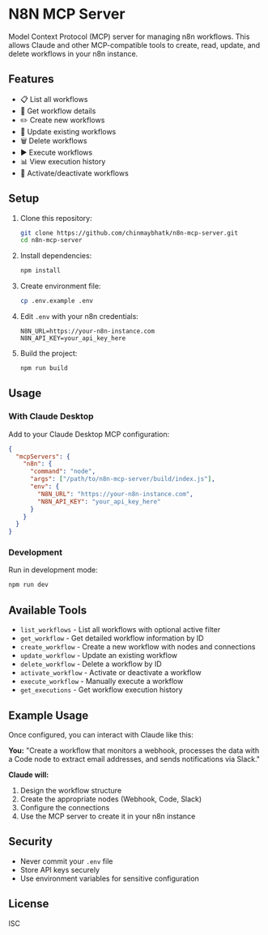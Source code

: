 # N8N MCP Server

Model Context Protocol (MCP) server for managing n8n workflows. This allows Claude and other MCP-compatible tools to create, read, update, and delete workflows in your n8n instance.

## Features

- 📋 List all workflows
- 📖 Get workflow details
- ✏️ Create new workflows  
- 🔄 Update existing workflows
- 🗑️ Delete workflows
- ▶️ Execute workflows
- 📊 View execution history
- 🔄 Activate/deactivate workflows

## Setup

1. Clone this repository:
   ```bash
   git clone https://github.com/chinmaybhatk/n8n-mcp-server.git
   cd n8n-mcp-server
   ```

2. Install dependencies:
   ```bash
   npm install
   ```

3. Create environment file:
   ```bash
   cp .env.example .env
   ```

4. Edit `.env` with your n8n credentials:
   ```
   N8N_URL=https://your-n8n-instance.com
   N8N_API_KEY=your_api_key_here
   ```

5. Build the project:
   ```bash
   npm run build
   ```

## Usage

### With Claude Desktop

Add to your Claude Desktop MCP configuration:

```json
{
  "mcpServers": {
    "n8n": {
      "command": "node",
      "args": ["/path/to/n8n-mcp-server/build/index.js"],
      "env": {
        "N8N_URL": "https://your-n8n-instance.com",
        "N8N_API_KEY": "your_api_key_here"
      }
    }
  }
}
```

### Development

Run in development mode:
```bash
npm run dev
```

## Available Tools

- `list_workflows` - List all workflows with optional active filter
- `get_workflow` - Get detailed workflow information by ID
- `create_workflow` - Create a new workflow with nodes and connections
- `update_workflow` - Update an existing workflow
- `delete_workflow` - Delete a workflow by ID
- `activate_workflow` - Activate or deactivate a workflow
- `execute_workflow` - Manually execute a workflow
- `get_executions` - Get workflow execution history

## Example Usage

Once configured, you can interact with Claude like this:

**You:** "Create a workflow that monitors a webhook, processes the data with a Code node to extract email addresses, and sends notifications via Slack."

**Claude will:**
1. Design the workflow structure
2. Create the appropriate nodes (Webhook, Code, Slack)
3. Configure the connections
4. Use the MCP server to create it in your n8n instance

## Security

- Never commit your `.env` file
- Store API keys securely
- Use environment variables for sensitive configuration

## License

ISC